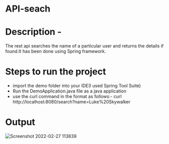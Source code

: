 # API-seach
# Description -
 The rest api searches the name of a particular user and returns the details if found.It has been done using Spring framework.
# Steps to run the project 
 - import the demo folder into your IDE(I used Spring Tool Suite)
 - Run the DemoApplication.java file as a java application
 - use the curl command in the format as follows:- curl http://localhost:8080/search?name=Luke%20Skywalker

# Output
 ![Screenshot 2022-02-27 113839](https://user-images.githubusercontent.com/24934944/155871674-10c8ec4c-56f2-4a97-9cb7-6be8b7c92c99.jpg)
 
